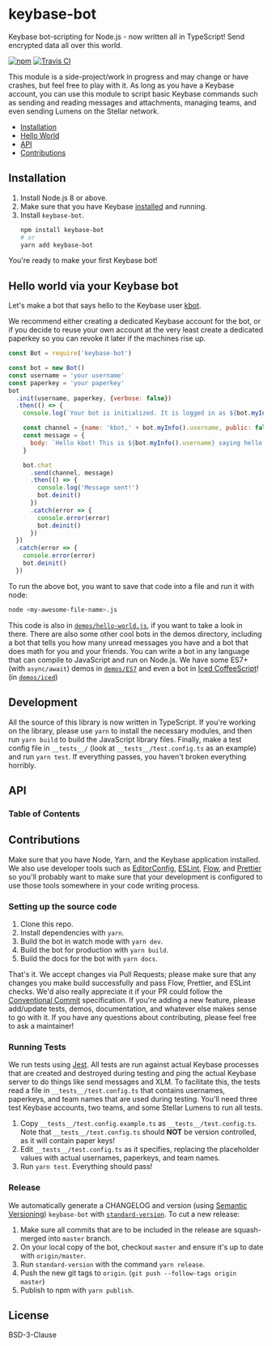 # keybase-bot

Keybase bot-scripting for Node.js - now written all in TypeScript! Send encrypted data all over this world.

[![npm](https://img.shields.io/npm/v/keybase-bot.svg)](https://www.npmjs.com/package/keybase-bot)
[![Travis CI](https://travis-ci.org/keybase/keybase-bot.svg?branch=master)](https://travis-ci.org/keybase/keybase-bot)

This module is a side-project/work in progress and may change or have crashes, but feel free to play with it. As long as you have a Keybase account, you can use this module to script basic Keybase commands such as sending and reading messages and attachments, managing teams, and even sending Lumens on the Stellar network.

- [Installation](#installation)
- [Hello World](#hello-world)
- [API](#api)
- [Contributions](#contributions)

## Installation

1.  Install Node.js 8 or above.
2.  Make sure that you have Keybase [installed](https://keybase.io/download) and running.
3.  Install `keybase-bot`.
    ```bash
    npm install keybase-bot
    # or
    yarn add keybase-bot
    ```

You're ready to make your first Keybase bot!

## Hello world via your Keybase bot

Let's make a bot that says hello to the Keybase user [kbot](https://keybase.io/kbot).

We recommend either creating a dedicated Keybase account for the bot, or if you decide to reuse your own account at the very least create a dedicated paperkey so you can revoke it later if the machines rise up.

```javascript
const Bot = require('keybase-bot')

const bot = new Bot()
const username = 'your username'
const paperkey = 'your paperkey'
bot
  .init(username, paperkey, {verbose: false})
  .then(() => {
    console.log(`Your bot is initialized. It is logged in as ${bot.myInfo().username}`)

    const channel = {name: 'kbot,' + bot.myInfo().username, public: false, topicType: 'chat'}
    const message = {
      body: `Hello kbot! This is ${bot.myInfo().username} saying hello from my device ${bot.myInfo().devicename}`,
    }

    bot.chat
      .send(channel, message)
      .then(() => {
        console.log('Message sent!')
        bot.deinit()
      })
      .catch(error => {
        console.error(error)
        bot.deinit()
      })
  })
  .catch(error => {
    console.error(error)
    bot.deinit()
  })
```

To run the above bot, you want to save that code into a file and run it with node:

```bash
node <my-awesome-file-name>.js
```

This code is also in [`demos/hello-world.js`](demos/hello-world.js), if you want to take a look in there. There are also some other cool bots in the demos directory, including a bot that tells you how many unread messages you have and a bot that does math for you and your friends. You can write a bot in any language that can compile to JavaScript and run on Node.js. We have some ES7+ (with `async/await`) demos in [`demos/ES7`](demos/es7) and even a bot in [Iced CoffeeScript](http://maxtaco.github.io/coffee-script/)! (in [`demos/iced`](demos/iced))

## Development

All the source of this library is now written in TypeScript. If you're working on the library, please use `yarn` to install the necessary modules, and then run `yarn build` to build the JavaScript library files. Finally, make a test config file in `__tests__/` (look at `__tests__/test.config.ts` as an example) and run `yarn test`. If everything passes, you haven't broken everything horribly.

## API

<!-- Generated by documentation.js. Update this documentation by updating the source code. -->

### Table of Contents

## Contributions

Make sure that you have Node, Yarn, and the Keybase application installed. We also use developer tools such as [EditorConfig](https://editorconfig.org), [ESLint](https://eslint.org), [Flow](https://flow.org), and [Prettier](https://prettier.io) so you'll probably want to make sure that your development is configured to use those tools somewhere in your code writing process.

### Setting up the source code

1.  Clone this repo.
2.  Install dependencies with `yarn`.
3.  Build the bot in watch mode with `yarn dev`.
4.  Build the bot for production with `yarn build`.
5.  Build the docs for the bot with `yarn docs`.

That's it. We accept changes via Pull Requests; please make sure that any changes you make build successfully and pass Flow, Prettier, and ESLint checks. We'd also really appreciate it if your PR could follow the [Conventional Commit](https://www.conventionalcommits.org) specification. If you're adding a new feature, please add/update tests, demos, documentation, and whatever else makes sense to go with it. If you have any questions about contributing, please feel free to ask a maintainer!

### Running Tests

We run tests using [Jest](https://jestjs.io/). All tests are run against actual Keybase processes that are created and destroyed during testing and ping the actual Keybase server to do things like send messages and XLM. To facilitate this, the tests read a file in `__tests__/test.config.ts` that contains usernames, paperkeys, and team names that are used during testing. You'll need three test Keybase accounts, two teams, and some Stellar Lumens to run all tests.

1.  Copy `__tests__/test.config.example.ts` as `__tests__/test.config.ts`. Note that `__tests__/test.config.ts` should **NOT** be version controlled, as it will contain paper keys!
2.  Edit `__tests__/test.config.ts` as it specifies, replacing the placeholder values with actual usernames, paperkeys, and team names.
3.  Run `yarn test`. Everything should pass!

### Release

We automatically generate a CHANGELOG and version (using [Semantic Versioning](https://semver.org)) `keybase-bot` with [`standard-version`](https://github.com/conventional-changelog/standard-version). To cut a new release:

1.  Make sure all commits that are to be included in the release are squash-merged into `master` branch.
2.  On your local copy of the bot, checkout `master` and ensure it's up to date with `origin/master`.
3.  Run `standard-version` with the command `yarn release`.
4.  Push the new git tags to `origin`. (`git push --follow-tags origin master`)
5.  Publish to npm with `yarn publish`.

## License

BSD-3-Clause
